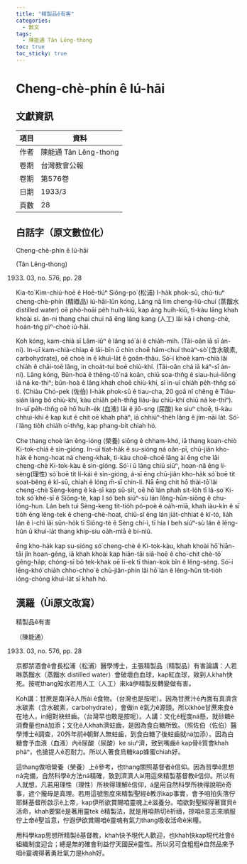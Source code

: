```yaml
---
title: "精製品ê有害"
categories:
  - 散文
tags:
  - 陳能通 Tân Lêng-thong
toc: true
toc_sticky: true
---
```


# Cheng-chè-phín ê Iú-hāi

## 文獻資訊

| 項目 | 資料 |
|---|---|
| 作者 | 陳能通 Tân Lêng-thong |
| 卷期 | 台灣教會公報 |
| 卷期 | 第576卷 |
| 日期 | 1933/3 |
| 頁數 | 28 |

## 白話字（原文數位化）

Cheng-chè-phín ê Iú-hāi

(Tân Lêng-thong)

1933. 03, no. 576, pp. 28

Kia-to͘ Kìm-chiú-hoē ê Hoē-tiúⁿ Siông-po͘ (松浦) I-ha̍k phok-sū, chú-tiuⁿ cheng-chè-phín (精緻品) iú-hāi-lūn kóng, Lâng nā lim cheng-liû-chuí (蒸餾水 distilled water) oē phò-hoāi pe̍h huih-kiû, kap âng huih-kiû, tì-kàu lâng khah khoài sí. án-ni thang chai chuí nā ēng lâng kang (人工) lâi kā i cheng-chè, hoán-tńg pìⁿ-choè iú-hāi.

Koh kóng, kam-chià sī Lâm-iûⁿ ê lâng só͘ ài ê chia̍h-mi̍h. (Tâi-oân iā sī án-ni). In-uī kam-chià-chiap ê lāi-bīn ū chin choē hâm-chuí thoàⁿ-sò͘ (含水碳素, carbohydrate), oē choè in ê khuì-la̍t ê goân-thâu. Só͘-í khoè kam-chià lâi chia̍h ê chāi-toē lâng, in choa̍t-tuì boē chiù-khí. (Tâi-oân chá iā káⁿ-sī án-ni). Lâng kóng, Bûn-hoà ê thêng-tō͘ ná koân, chiū soa-thn̂g ê siau-huì-liōng iā ná ke-thiⁿ; bûn-hoà ê lâng khah choē chiù-khí, sī in-uī chia̍h pe̍h-thn̂g só͘ tì. (Chiàu Chó-pek (佐伯) I-ha̍k phok-sū ê tiau-cha, 20 goā nî chêng ê Tiâu-sián lâng bô chiù-khí, kàu chia̍h pe̍h-thn̂g liáu-āu chiù-khí chiū ná ke-thiⁿ). In-uī pe̍h-thn̂g oē hō͘ huih-e̍k (血液) lāi ê jiō-sng (尿酸) ke siuⁿ choē, tì-kàu chhuì-khí ê kap kut ê chit oē khah phàⁿ, iā chhiúⁿ-the̍h lâng ê jím-nāi la̍t. Só͘-í lâng tio̍h chia̍h o͘-thn̂g, kap phang-bi̍t chiah hó.

Che thang choè lán êng-ióng (榮養) siōng ê chham-khó, iā thang koan-chiò Ki-tok-chiá ê sìn-gióng. In-uī tiat-ha̍k ê su-sióng ná oân-pī, chū-jiân kho-ha̍k ê hong-hoat ná cheng-khak, tì-kàu choē-choē lâng ài ēng che lâi cheng-chè Ki-tok-kàu ê sìn-gióng. Só͘-í ū lâng chiū siūⁿ, hoan-nā ēng lí-sèng(理性) só͘ boē tit lí-kái ê sìn-gióng, á-sī ēng chū-jiân kho-ha̍k só͘ boē tit soat-bêng ê kî-sū, chiah ê lóng m̄-sī chin-lí. Nā ēng chit hō thài-tō͘ lâi cheng-chè Sèng-keng ê kà-sī kap sū-si̍t, oē hō͘ lán phah sit-lo̍h tī Iâ-so͘ Ki-tok só͘ khé-sī ê Siōng-tè, kap I só͘ beh siúⁿ-sù lán lêng-hûn-siōng ê chu-ióng-hun. Lán beh tuì Sèng-keng tit-tio̍h pó-poè ê oa̍h-miā, khah iàu-kín ê sī tio̍h ēng lêng-tek ê cheng-chè-hoat, chiū-sī ēng lán jia̍t-chhiat ê kî-tó, lia̍h lán ê ì-chì lâi sūn-ho̍k tī Siōng-tè ê Sèng chí-ì, tī hia I beh siúⁿ-sù lán ê lêng-hûn ū khuì-la̍t thang khip-siu oa̍h-miā ê bí-niû.

ēng kho-ha̍k kap su-sióng só͘ cheng-chè ê Ki-tok-kàu, khah khoài hō͘ hiān-tāi jîn hoan-gêng, iā khah khoài kap hiān-tāi siā-hoē ê cho͘-chit chè-tō͘ gêng-ha̍p; chóng-sī bô tek-khak oē lī-ek tī thian-kok bîn ê lêng-sèng. Só͘-í lēng-khó͘ chia̍h chho͘-chho͘ ê chū-jiân-phín lâi hō͘ lán ê lêng-hûn tit-tio̍h ióng-chòng khuì-la̍t sī khah hó.

## 漢羅（Ùi原文改寫）

精製品ê有害

（陳能通）

1933. 03, no. 576, pp. 28

京都禁酒會ê會長松浦（松浦）醫學博士，主張精製品（精製品）有害論講：人若啉蒸餾水（蒸餾水 distilled water）會破壞白血球，kap紅血球，致到人khah快死。按呢thang知水若用人工（人工）來kā伊精製反轉變做有害。

Koh講：甘蔗是南洋ê人所ài ê食物。（台灣也是按呢）。因為甘蔗汁ê內面有真濟含水碳素（含水碳素，carbohydrate），會做in ê氣力ê源頭。所以khòe甘蔗來食ê在地人，in絕對袂蛀齒。（台灣早也敢是按呢）。人講：文化ê程度ná懸，就砂糖ê消費量也ná加添；文化ê人khah濟蛀齒，是因為食白糖所致。（照佐伯（佐伯）醫學博士ê調查，20外年前ê朝鮮人無蛀齒，到食白糖了後蛀齒就ná加添）。因為白糖會予血液（血液）內ê尿酸（尿酸）ke siuⁿ濟，致到嘴齒ê kap骨ê質會khah phàⁿ，也搶提人ê忍耐力。所以人著食烏糖kap蜂蜜chiah好。

這thang做咱營養（榮養）上ê參考，也thang關照基督者ê信仰。因為哲學ê思想ná完備，自然科學ê方法ná精確，致到濟濟人ài用這來精製基督教ê信仰。所以有人就想，凡若用理性（理性）所袂得理解ê信仰，á是用自然科學所袂得說明ê奇事，遮个攏毋是真理。若用這號態度來精製聖經ê教示kap事實，會予咱拍失落佇耶穌基督所啟示ê上帝，kap伊所欲賞賜咱靈魂上ê滋養分。咱欲對聖經得著寶貝ê活命，khah要緊ê是著用靈tek ê精製法，就是用咱熱切ê祈禱，掠咱ê意志來順服佇上帝ê聖旨意，佇遐伊欲賞賜咱ê靈魂有氣力thang吸收活命ê米糧。

用科學kap思想所精製ê基督教，khah快予現代人歡迎，也khah快kap現代社會ê組織制度迎合；總是無的確會利益佇天國民ê靈性。所以另可食粗粗ê自然品來予咱ê靈魂得著勇壯氣力是khah好。
